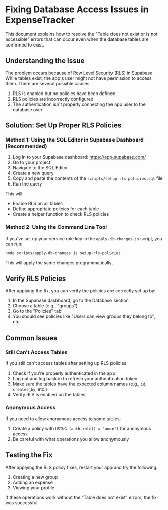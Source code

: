 # Fixing Database Access Issues in ExpenseTracker

This document explains how to resolve the "Table does not exist or is not accessible" errors that can occur even when the database tables are confirmed to exist.

## Understanding the Issue

The problem occurs because of Row Level Security (RLS) in Supabase. While tables exist, the app's user might not have permission to access them. There are several possible causes:

1. RLS is enabled but no policies have been defined
2. RLS policies are incorrectly configured
3. The authentication isn't properly connecting the app user to the database user

## Solution: Set Up Proper RLS Policies

### Method 1: Using the SQL Editor in Supabase Dashboard (Recommended)

1. Log in to your Supabase dashboard: https://app.supabase.com/
2. Go to your project
3. Navigate to the SQL Editor
4. Create a new query
5. Copy and paste the contents of the `scripts/setup-rls-policies.sql` file
6. Run the query

This will:
- Enable RLS on all tables
- Define appropriate policies for each table
- Create a helper function to check RLS policies

### Method 2: Using the Command Line Tool

If you've set up your service role key in the `apply-db-changes.js` script, you can run:

```bash
node scripts/apply-db-changes.js setup-rls-policies
```

This will apply the same changes programmatically.

## Verify RLS Policies

After applying the fix, you can verify the policies are correctly set up by:

1. In the Supabase dashboard, go to the Database section
2. Choose a table (e.g., "groups")
3. Go to the "Policies" tab
4. You should see policies like "Users can view groups they belong to", etc.

## Common Issues

### Still Can't Access Tables

If you still can't access tables after setting up RLS policies:

1. Check if you're properly authenticated in the app
2. Log out and log back in to refresh your authentication token
3. Make sure the tables have the expected column names (e.g., `id`, `created_by`, etc.)
4. Verify RLS is enabled on the tables

### Anonymous Access

If you need to allow anonymous access to some tables:

1. Create a policy with `USING (auth.role() = 'anon')` for anonymous access
2. Be careful with what operations you allow anonymously

## Testing the Fix

After applying the RLS policy fixes, restart your app and try the following:

1. Creating a new group
2. Adding an expense
3. Viewing your profile

If these operations work without the "Table does not exist" errors, the fix was successful. 